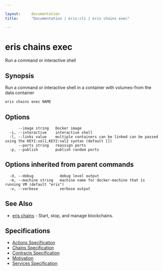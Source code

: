 ```yaml
---

layout:     documentation
title:      "Documentation | eris:cli | eris chains exec"

---
```


# eris chains exec

Run a command or interactive shell

## Synopsis

Run a command or interactive shell in a container
with volumes-from the data container

```bash
eris chains exec NAME
```

## Options

```
      --image string   Docker image
  -i, --interactive    interactive shell
  -l, --links value    multiple containers can be linked can be passed using the KEY1:val1,KEY2:val2 syntax (default [])
      --ports string   reassign ports
  -p, --publish        publish random ports
```

## Options inherited from parent commands

```
  -d, --debug            debug level output
  -m, --machine string   machine name for docker-machine that is running VM (default "eris")
  -v, --verbose          verbose output
```

## See Also

* [eris chains](https://docs.erisindustries.com/documentation/eris-cli/0.11.4/eris_chains/)	 - Start, stop, and manage blockchains.

## Specifications

* [Actions Specification](https://docs.erisindustries.com/documentation/eris-cli/0.11.4/actions_specification/)
* [Chains Specification](https://docs.erisindustries.com/documentation/eris-cli/0.11.4/chains_specification/)
* [Contracts Specification](https://docs.erisindustries.com/documentation/eris-cli/0.11.4/contracts_specification/)
* [Motivation](https://docs.erisindustries.com/documentation/eris-cli/0.11.4/motivation/)
* [Services Specification](https://docs.erisindustries.com/documentation/eris-cli/0.11.4/services_specification/)

